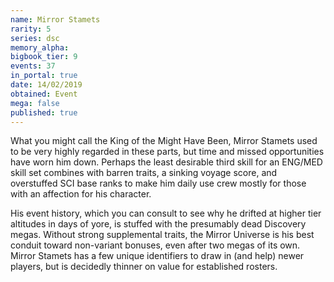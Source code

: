 ```yaml
---
name: Mirror Stamets
rarity: 5
series: dsc
memory_alpha:
bigbook_tier: 9
events: 37
in_portal: true
date: 14/02/2019
obtained: Event
mega: false
published: true
---
```


What you might call the King of the Might Have Been, Mirror Stamets used to be very highly regarded in these parts, but time and missed opportunities have worn him down. Perhaps the least desirable third skill for an ENG/MED skill set combines with barren traits, a sinking voyage score, and overstuffed SCI base ranks to make him daily use crew mostly for those with an affection for his character.

His event history, which you can consult to see why he drifted at higher tier altitudes in days of yore, is stuffed with the presumably dead Discovery megas. Without strong supplemental traits, the Mirror Universe is his best conduit toward non-variant bonuses, even after two megas of its own. Mirror Stamets has a few unique identifiers to draw in (and help) newer players, but is decidedly thinner on value for established rosters.
